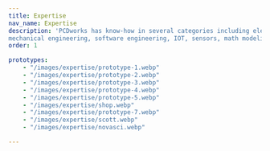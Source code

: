 ```yaml
---
title: Expertise
nav_name: Expertise
description: 'PCDworks has know-how in several categories including electrical engineering,
mechanical engineering, software engineering, IOT, sensors, math modeling, and prototyping'
order: 1

prototypes:
    - "/images/expertise/prototype-1.webp"
    - "/images/expertise/prototype-2.webp"
    - "/images/expertise/prototype-3.webp"
    - "/images/expertise/prototype-4.webp"
    - "/images/expertise/prototype-5.webp"
    - "/images/expertise/shop.webp"
    - "/images/expertise/prototype-7.webp"
    - "/images/expertise/scott.webp"
    - "/images/expertise/novasci.webp"

---
```


<text-image image="/images/expertise/group-2022.webp">
<template v-slot:primary>

## Yeah, we've
# Got know-how
<br/>

Breakthrough product development
requires high quality engineering capabilities and
services. We are a knowledge-based company; our approach involves 
constant testing, refinement, and retesting.

At PCDworks, we have the team, technology, and
tenacity to take on even the most difficult
engineering challenges.


</template>
</text-image>

<text-image order="it" image="/images/expertise/expertise-2.webp" trim>
<template v-slot:primary>

## Electrical Engineering
<br/>

We maintain strong electrical engineering capabilities across a range of
disciplines including firmware design, software design,
RF communication, and analog communication
systems. Our capabilities include:

  * Electronic design and simulation
  * Embedded software development
  * PCB design and rapid prototyping
  * Sensor design, mote design, and programming
  * Wireless communication systems design
  * Intelligent wireless ad hoc networks
  * Positioning systems design
  * Power consumption optimization
  * RF, Microwave
  * Control system design

</template>
</text-image order="it">

<text-image image="/images/expertise/expertise-3.webp" trim>
<template v-slot:primary>

## Mechanical Engineering
<br/>

In our mechanical engineering capabilities, we provide a
full range of services, including 3D CAD layouts,
FEA analytical modeling, and multi-physics simulation. 
Our mechanical engineering team is dedicated to quickly producing strong designs
and performing engineering calculations to verify your
concept’s validity. Capabilities include:

  * Analytical Modeling
  * Solid Modeling
  * Multi-physics FEA (Heat transfer, stress/strain, vibration and fatigue, CFD)
  * Design for Manufacturing
  * Computational Fluid Dynamic Modeling

<br/>
<v-row>
<v-col>

Our engineers are experts at all the standard mechanical engineering disciplines:
  * Mechanics
  * Kinematics
  * Structural Analysis
  * Mechatronics
  * Thermal and Fluid Dynamics
  * Material Science

<br/>
</v-col>
<v-col>

In addition, we have local outsider consultants and have worked in:
  * Vibration
  * Acoustics
  * Surface Treatments
  * Tribology
  * Electrohydraulics

<br/>
</v-col>
</v-row>

</template>
</text-image>

<text-image order="it" image="/images/expertise/expertise-4.webp" trim>
<template v-slot:primary>

## Mathematical Modeling
<br/>

Mathematical modeling is a valuable tool to use when
tackling problems that have plagued industries for
years. It's especially beneficial for complex and
high-risk New Product Development projects. After all,
what we learn from mathematical simulations enables
us to mitigate as much risk as possible before the
design and building process even begins. Our
capabilities include:

* COMSOL Multiphysics Modules
* AC/DC Module
* Heat Transfer Module
* Structural Mechanics Module
* CFD Module
* Mixer Module
* Optimization Library
* Material Library

</template>
</text-image order="it">

<text-image image="/images/expertise/expertise-5.webp" trim>
<template v-slot:primary>

## Sensors and IoT
<br/>

In our state-of-the-art research and development
lab, it's possible to design, prototype, and evaluate
concepts that enable devices and machines to
communicate over the internet. We have the
engineering and technological know-how to design
sensors, gather and clean data, and develop the
communication layers and user interface to create
an loT product from scratch.

</template>
</text-image>

<text-image order="it" image="/images/expertise/dashboard.webp" trim>
<template v-slot:primary>

## Software Engineering
<br/>

Our engineers can handle any type of problem from small time-sensitive embedded software to high demand full-stack web applications. We can also provide cross-platform desktop applications for Linux, macOS, Windows as well as mobile applications for Android and iOS.

We've developed embedded systems on several platforms from a wide variety of companies including:
  * Nordic Semiconductor
  * Texas Instruments
  * NXP
  * STMicroelectronics
  * Raspberry Pi
\
Our web applications designed to be capable of high scalability, easy deployment, and maintainability. *Some* of the technologies used are: 
  * Vue.js
  * React / Fulcro
  * Clojure / ClojureScript
  * Ruby on Rails
  * PostgreSQL / SQL Server
  * Cassandra
  * Docker

</template>
</text-image order="it">

<text-image :images="prototypes" trim>
<template v-slot:primary>

## Prototyping and Testing
<br/>

PCDworks has full prototyping capability, from electronic circuits to heavy metal fabrication.
We also have afull prototype test lab with complete National Instruments setup

* Automatice Pick and Place machine with reflow oven
* Voltera circuit printer
* Complete machine shop
* 4 axis CNC mill and manual mill
* CNC and manual lathes
* Welding: TIG, MIG, Oxy-Acetylene, and Stick
* Plasma cutting
* Metal casting: sand and investment
* Complete wood shop
* CNC router
* FDM and Resin 3D printers


</template>
</text-image>
